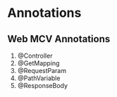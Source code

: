 # Annotations

## Web MCV Annotations
1. @Controller
2. @GetMapping
3. @RequestParam
4. @PathVariable
5. @ResponseBody